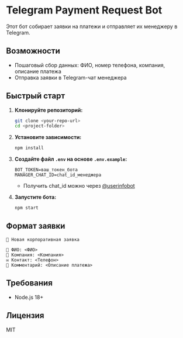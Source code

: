 # Telegram Payment Request Bot

Этот бот собирает заявки на платежи и отправляет их менеджеру в Telegram.

## Возможности
- Пошаговый сбор данных: ФИО, номер телефона, компания, описание платежа
- Отправка заявки в Telegram-чат менеджера

## Быстрый старт

1. **Клонируйте репозиторий:**
   ```bash
   git clone <your-repo-url>
   cd <project-folder>
   ```

2. **Установите зависимости:**
   ```bash
   npm install
   ```

3. **Создайте файл `.env` на основе `.env.example`:**
   ```env
   BOT_TOKEN=ваш_токен_бота
   MANAGER_CHAT_ID=chat_id_менеджера
   ```
   - Получить chat_id можно через [@userinfobot](https://t.me/userinfobot)

4. **Запустите бота:**
   ```bash
   npm start
   ```

## Формат заявки
```
📝 Новая корпоративная заявка

👤 ФИО: <ФИО>
🏢 Компания: <Компания>
✉️ Контакт: <Телефон>
💬 Комментарий: <Описание платежа>
```

## Требования
- Node.js 18+

## Лицензия
MIT